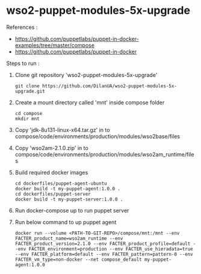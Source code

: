 # wso2-puppet-modules-5x-upgrade

References :
* https://github.com/puppetlabs/puppet-in-docker-examples/tree/master/compose
* https://github.com/puppetlabs/puppet-in-docker

Steps to run :
1. Clone git repository 'wso2-puppet-modules-5x-upgrade'

    ```
    git clone https://github.com/DilanUA/wso2-puppet-modules-5x-upgrade.git
    ```
2. Create a mount directory called 'mnt' inside compose folder

    ```
    cd compose
    mkdir mnt
    ```
3. Copy 'jdk-8u131-linux-x64.tar.gz' in to compose/code/environments/production/modules/wso2base/files

4. Copy 'wso2am-2.1.0.zip' in to compose/code/environments/production/modules/wso2am_runtime/files

5. Build required docker images

    ```
    cd dockerfiles/puppet-agent-ubuntu
    docker build -t my-puppet-agent:1.0.0 .
    cd dockerfiles/puppet-server
    docker build -t my-puppet-server:1.0.0 .
    ```
    
6. Run docker-compose up to run puppet server

7. Run below command to up puppet agent

    ```
    docker run --volume <PATH-TO-GIT-REPO>/compose/mnt:/mnt --env FACTER_product_name=wso2am_runtime --env FACTER_product_version=2.1.0 --env FACTER_product_profile=default --env FACTER_environment=production --env FACTER_use_hieradata=true --env FACTER_platform=default --env FACTER_pattern=pattern-0 --env FACTER_vm_type=non-docker --net compose_default my-puppet-agent:1.0.0
    ```
    